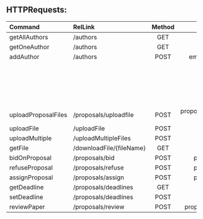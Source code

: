 ## HTTPRequests:
|Command        |RelLink                      |Method |Params                 |Body           |Description  |
|:---           |:---                         |:---:  |:---:                  |:---:          |:---:        |
|getAllAuthors  |/authors                     |GET    ||                      |               |             |
|getOneAuthor   |/authors                    |GET    |id or email|                    |               |             |
|addAuthor      |/authors                     |POST   |email,password,company |               |             |
| | | | | | |
| | | | | | Similarly with reviewers,chairs & proposals (except filenames)|
| | | | | | |
|uploadProposalFiles|/proposals/uploadfile    |POST   |proposalID,whichfile("abstract" or "paper"),file | | |
|uploadFile     |/uploadFile                  |POST   |file                   |               |             |
|uploadMultiple |/uploadMultipleFiles         |POST   |files                  |               |             |
|getFile        |/downloadFile/{fileName}     |GET    |                       |               |             |
|bidOnProposal  |/proposals/bid |POST |proposalID,reviewerID | | |
|refuseProposal  |/proposals/refuse |POST |proposalID,reviewerID | | |
|assignProposal  |/proposals/assign |POST |proposalID,reviewerID | | |
|getDeadline  |/proposals/deadlines |GET   |deadlineName | | |
|setDeadline  |/proposals/deadlines |POST |deadlineName,date | | |
|reviewPaper  |/proposals/review    |POST |proposalID,reviewerID,grade | | |
